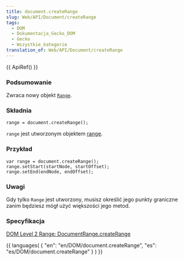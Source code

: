 ```yaml
---
title: document.createRange
slug: Web/API/Document/createRange
tags:
  - DOM
  - Dokumentacja_Gecko_DOM
  - Gecko
  - Wszystkie_kategorie
translation_of: Web/API/Document/createRange
---
```

{{ ApiRef() }}

### Podsumowanie

Zwraca nowy objekt [`Range`](pl/DOM/range).

### Składnia

    range = document.createRange();

`range` jest utworzonym objektem [range](pl/DOM/range).

### Przykład

    var range = document.createRange();
    range.setStart(startNode, startOffset);
    range.setEnd(endNode, endOffset);

### Uwagi

Gdy tylko `Range` jest utworzony, musisz określić jego punkty graniczne zanim będziesz mógł użyć większości jego metod.

### Specyfikacja

[DOM Level 2 Range: DocumentRange.createRange](http://www.w3.org/TR/DOM-Level-2-Traversal-Range/ranges.html#Level2-DocumentRange-method-createRange)



{{ languages( { "en": "en/DOM/document.createRange", "es": "es/DOM/document.createRange" } ) }}
